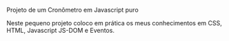 Projeto de um Cronômetro em Javascript puro

Neste pequeno projeto coloco em prática os meus conhecimentos em CSS, HTML, Javascript
JS-DOM e Eventos.